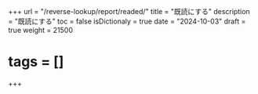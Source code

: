 +++
url = "/reverse-lookup/report/readed/"
title = "既読にする"
description = "既読にする"
toc = false
isDictionaly = true
date = "2024-10-03"
draft = true
weight = 21500
# tags = []
+++
